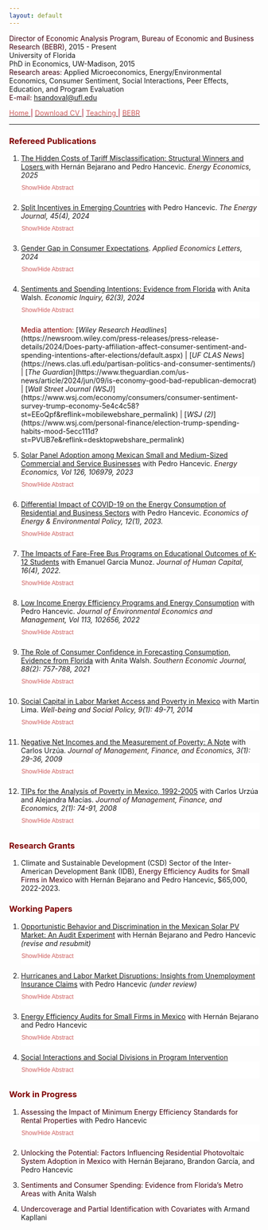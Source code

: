 ```yaml
---
layout: default
---
```


<span style="color: #3F000F"> Director of Economic Analysis Program, Bureau of Economic and Business Research (BEBR), </span>  2015 - Present  
University of Florida  
PhD in Economics, UW-Madison, 2015  
<span style="color: #3F000F"> Research areas: </span> Applied Microeconomics, Energy/Environmental Economics, Consumer Sentiment, Social Interactions, Peer Effects, Education, and Program Evaluation <br>
<span style="color: #3F000F"> E-mail: </span> [hsandoval@ufl.edu](mailto:hsandoval@ufl.edu) 

[<span style="color: IndianRed"> Home </span>](index.html) <span style="color: #A70D2A"> &#124; </span> <a href="https://hhsandoval.github.io/CVHHSG.pdf" target="_blank"> <span style="color: IndianRed"> Download CV </span> </a> <span style="color: #A70D2A"> &#124; </span> [<span style="color: IndianRed"> Teaching </span>](teaching.html) <span style="color: #A70D2A"> &#124; </span> [<span style="color: IndianRed"> BEBR </span>](bebr.html)

* * *

### <span style="color: maroon"> Refereed Publications </span>

<style>
.block {
  display: block;
  width: 100%;
  border: none;
  background-color: white;
  color: IndianRed;
  padding: 10px 1px;
  font-size: 12px;
  cursor: pointer;
  text-align: left;
}
.block:hover {
  background-color: #ddd;
  color: IndianRed;
}
</style>

<script>
function myFunction(myDIV) {
  var x = document.getElementById(myDIV);
  if (x.style.display === "none") {
    x.style.display = "block";
  } else {
    x.style.display = "none";
  }
}
</script>

1. [The Hidden Costs of Tariff Misclassification: Structural Winners and Losers ](https://doi.org/10.1016/j.eneco.2025.108322) 
 with Hernán Bejarano and Pedro Hancevic. *<span style="color: #2B1B17"> Energy Economics</span>, 2025* <button class="block" onclick="myFunction('paper12');"> Show/Hide Abstract </button>  
   <div id="paper12" style="display:none;"> <p style="font-size:90%;"> <b>Abstract:</b> We propose an empirical model to evaluate firms' choices in electric tariff contracting. By combining novel data from the Non-residential Electricity Consumption Survey with utility billing data from the state-owned national utility provider, we analyze two pathological situations revealed by the electric bills of commercial and service SMEs in Aguascalientes, Mexico. First, despite being banned, many firms pay the residential tariff. Among these firms, some pay the regular subsidized rate, while others pay the high-demand rate, which is higher than the corresponding business rate. Additionally, for another group of companies, there are two competing business tariffs, many of which are misclassified and thus must be re-categorized to afford less expensive electric bills. A rich set of explanatory variables is used to quantify the two biases, explain the wrong decisions, estimate hidden costs and subsidies at the national level, and provide valuable policy implications. Electricity pricing and tariff classifications significantly impact the operational costs and competitiveness of firms. Inaccurate tariff assignments can result in hidden costs and ineffective subsidies, affecting both companies and national energy budgets. This study is valuable as it empirically examines these issues within the Mexican context, uncovering biases and inefficiencies in tariff contracting that may hold broader implications for energy policy and pricing efficiency worldwide.</p> </div>

2. [Split Incentives in Emerging Countries](https://doi.org/10.1177/01956574241281107) 
  with Pedro Hancevic. *<span style="color: #2B1B17"> The Energy Journal</span>, 45(4), 2024*  <button class="block" onclick="myFunction('paper11');"> Show/Hide Abstract </button>   
   <div id="paper11" style="display:none;"> <p style="font-size:90%;"> <b>Abstract:</b> In this paper, we provide empirical evidence of the energy-efficiency gap between homeowners and renters and quantify the magnitude of the split incentives problem in an emerging economy by studying Mexican households. Using micro-level data from the first National Survey on Energy Consumption in Private Homes (ENCEVI-2018) and a regression framework, we show that underinvestment problems occur in multiple categories of residential energy efficiency. Concretely, our results show that renters have significantly less insulation and energy-efficient equipment, that they tend to use some of their equipment more frequently, and that they pay higher utility bills than homeowners. In addition, renters are less aware of government programs that can reduce their energy expenditure and are also less likely to take advantage of them. Finally, a substantial reduction in carbon emissions could be achieved if renters were equally energy efficient as homeowners.</p> </div>

3. [Gender Gap in Consumer Expectations](https://doi.org/10.1080/13504851.2024.2389339). 
   *<span style="color: #2B1B17"> Applied Economics Letters</span>, 2024* <button class="block" onclick="myFunction('paper10');"> Show/Hide Abstract </button>  
   <div id="paper10" style="display:none;"> <p style="font-size:90%;"> <b>Abstract:</b>  This paper provides empirical evidence of the persistence of gender gaps in consumer expectations regarding personal finances and the national economy's performance. Using individual-level data from two independent but comparable consumer attitude surveys --one nationally representative of the U.S. and the other statewide representative of Florida-- it demonstrates that women are significantly less likely than men to hold optimistic expectations about their personal financial situation and U.S. business conditions over the next year and the next five years. These gender expectation gaps, ranging from 5 to 8.5 percentage points, remain highly significant even after controlling for respondents' socio-demographic characteristics, as well as survey-month and geographic location (including zip code) fixed effects. Furthermore, these gaps are prevalent in both surveys and have been present for more than four decades. Although persistent over time, these gender differences tend to narrow during periods of economic hardship and widen during economic expansions.</p> </div>

4. [Sentiments and Spending Intentions: Evidence from Florida](https://doi.org/10.1111/ecin.13215) 
  with Anita Walsh. *<span style="color: #2B1B17"> Economic Inquiry</span>, 62(3), 2024* <button class="block" onclick="myFunction('paper9');"> Show/Hide Abstract </button>   
   <div id="paper9" style="display:none;"> <p style="font-size:90%;"> <b>Abstract:</b> Consumer sentiment is considered an important leading indicator of changes in household spending. However, the overall empirical evidence of the causal relationship between sentiment and consumption is mixed and scarce. We address these gaps by employing data from the monthly Florida Consumer Attitude Survey, which captures party affiliation, consumer sentiment, and spending intentions at the individual level since 1991. We employ political partisanship around elections in which the governing party changed as an instrument for sentiment. Our results show that party affiliation is a strong instrument that has a positive and statistically significant effect on sentiment. Moreover, we find a statistically significant causal relationship between sentiment and spending intentions. This effect is sizable and robust across the presidential elections in our sample as well as to a variety of robustness checks. Finally, we provide evidence that spending intentions relate to actual spending, and show that spending increased more among counties with a larger share of Republican voters following the 2016 presidential election.</p> </div>
    <span style="color: #8B0000"> Media attention: </span> [<i>Wiley Research Headlines</i>](https://newsroom.wiley.com/press-releases/press-release-details/2024/Does-party-affiliation-affect-consumer-sentiment-and-spending-intentions-after-elections/default.aspx) <span style="color: #2B1B17"> | </span> [<i>UF CLAS News</i>](https://news.clas.ufl.edu/partisan-politics-and-consumer-sentiments/) <span style="color: #2B1B17"> | </span> [<i>The Guardian</i>](https://www.theguardian.com/us-news/article/2024/jun/09/is-economy-good-bad-republican-democrat) <span style="color: #2B1B17"> | </span> [<i>Wall Street Journal (WSJ)</i>](https://www.wsj.com/economy/consumers/consumer-sentiment-survey-trump-economy-5e4c4c58?st=EEoQpf&reflink=mobilewebshare_permalink) <span style="color: #2B1B17"> | </span> [<i>WSJ (2)</i>](https://www.wsj.com/personal-finance/election-trump-spending-habits-mood-5ecc111d?st=PVUB7e&reflink=desktopwebshare_permalink)

5. [Solar Panel Adoption among Mexican Small and Medium-Sized Commercial and Service Businesses](https://doi.org/10.1016/j.eneco.2023.106979) 
  with Pedro Hancevic. *<span style="color: #2B1B17"> Energy Economics</span>, Vol 126, 106979, 2023* <button class="block" onclick="myFunction('paper8');"> Show/Hide Abstract </button>   
   <div id="paper8" style="display:none;"> <p style="font-size:90%;"> <b>Abstract:</b> We analyze the determinants of adoption of distributed solar photovoltaic systems, focusing on small and medium-sized commercial and service firms. We use monthly billing data that are perfectly matched with data from a novel survey that gathers information on electricity consumption, stock of electric equipment, and a rich set of firm characteristics in the Metropolitan Area of Aguascalientes, Mexico. Using an econometric model, we find evidence that a set of explanatory variables such as business characteristics, the economic sector, ownership status, stock and usage of equipment and appliances, presence of other solar technologies, and views about the use of renewable energy are important determinants of the probability of adoption of solar panel systems. Furthermore, using machine learning methods to identify the best predictors of solar adoption, we indirectly validate the theory-driven empirical model by assessing a large set of explanatory variables and selecting a subset of these variables. In addition, we investigate relevant cases where a priori solar panel adoption seems to be cost-effective but structural adoption barriers and adoption gaps might coexist for certain groups of electricity users. We also calculate the social cost savings and the avoided CO<sub>2</sub> emissions. Finally, based on our results, we provide several policy implications and recommendations.</p> </div>

6. [Differential Impact of COVID-19 on the Energy Consumption of Residential and Business Sectors](http://www.iaee.org/eeep/article/451) 
  with Pedro Hancevic. *<span style="color: #2B1B17"> Economics of Energy & Environmental Policy</span>, 12(1), 2023.* <button class="block" onclick="myFunction('paper1');"> Show/Hide Abstract </button>
   <div id="paper1" style="display:none;"> <p style="font-size:90%;"> <b>Abstract:</b> As a consequence of the COVID-19 pandemic, some patterns of energy consumption changed in the residential and non-residential sectors. This paper uses data from a local utility company in Florida to quantify the heterogeneous impacts of the pandemic on electricity and natural gas consumption across households from different income levels and across essential and non-essential businesses. We found significant increases in the average residential electricity consumption during the lockdown and subsequent reopening phases, which translate into higher cost for households. We found that natural gas consumption dropped abruptly in the business sector and also important differences between the electricity consumption of essential and non-essential businesses, with the former consuming more and the latter less electricity.</p> </div>

7. [The Impacts of Fare-Free Bus Programs on Educational Outcomes of K-12 Students](https://www.journals.uchicago.edu/doi/10.1086/721376) 
  with Emanuel Garcia Munoz. *<span style="color: #2B1B17"> Journal of Human Capital</span>, 16(4), 2022.* <button class="block" onclick="myFunction('paper2');"> Show/Hide Abstract </button>   
   <div id="paper2" style="display:none;"> <p style="font-size:90%;"> <b>Abstract:</b> With the increasing difficulty in providing student transportation, school districts have increased their collaboration with public transit providers to offer access to public transportation through free or reduced-fare programs. One such program was implemented in Florida, allowing any K-12 student in Leon County to ride the bus for free at any time to any destination. This paper applies the synthetic control method to estimate the impact of this program on school attendance and chronic absenteeism. Surprisingly, our results show negative impacts on both attendance and absenteeism outcomes, highlighting the potential unintended consequences of programs with no restriction on student ridership.</p> </div>

8. [Low Income Energy Efficiency Programs and Energy Consumption](https://doi.org/10.1016/j.jeem.2022.102656) 
  with Pedro Hancevic. *<span style="color: #2B1B17"> Journal of Environmental Economics and Management</span>, Vol 113, 102656, 2022* <button class="block" onclick="myFunction('paper3');"> Show/Hide Abstract </button>   
   <div id="paper3" style="display:none;"> <p style="font-size:90%;"> <b>Abstract:</b> Low-income energy efficiency programs have become a major component of cities' energy policy, with 49 out of 51 largest metropolitan areas in the U.S. offering one. This paper uses data from Gainesville Regional Utility to quantify the impacts of the housing investment done by its Low-income Energy Efficiency Program Plus (LEEP Plus) on energy consumption. Our results show that LEEP Plus does not affect natural gas consumption but reduces electricity consumption by approximately 7%, with greater savings occurring in the summer and winter. The effect on electricity consumption is significant to a variety of robustness checks and remains for at least 24 months after the completion of energy efficiency upgrades. We also measure some relevant heterogeneous effects, one of which is the breakdown of the air-conditioning-related investments, the main energy efficiency improvement under the LEEP Plus program. Finally, we evaluate the energy savings in monetary terms considering the private cost changes and the social cost changes. In both cases, the associated energy savings are not enough to offset the investment costs.</p> </div>
   
9. [The Role of Consumer Confidence in Forecasting Consumption, Evidence from Florida](https://doi.org/10.1002/soej.12528) 
  with Anita Walsh. *<span style="color: #2B1B17"> Southern Economic Journal</span>, 88(2): 757-788, 2021* <button class="block" onclick="myFunction('paper4');"> Show/Hide Abstract </button>
   <div id="paper4" style="display:none;"> <p style="font-size:90%;"> <b>Abstract:</b> Consumers’ attitudes about the direction of the economy influence their decisions about discretionary purchases, saving, and investment. This paper uses data from Florida’s consumer sentiment index to study the role and accuracy of consumer confidence in forecasting consumption, as well as the mechanism behind such a relationship. Spending on durable goods tends to be more discretionary in nature and it is frequently done using credit, thus potentially more sensitive to changes in consumer attitudes. Our results indicate that the in-sample predictive power of the index and its questions is limited to predicting spending on durable goods, particularly, on autos. Furthermore, consumer confidence does not improve the out-of-sample forecast beyond the forecast from a baseline model, which considers economic fundamentals. Finally, the evidence shows that the relationship between shocks in consumer confidence and economic activity arises because confidence measures contain information about the state of the economy, thus rejecting animal spirits.</p> </div>
   
10. [Social Capital in Labor Market Access and Poverty in Mexico](http://biblioteca.ciess.org/adiss/r458/social_capital_in_labor_market_access_and_poverty_in_mexico)
    with Martin Lima. *<span style="color: #2B1B17"> Well-being and Social Policy</span>, 9(1): 49-71, 2014* <button class="block" onclick="myFunction('paper5');"> Show/Hide Abstract </button>
    <div id="paper5" style="display:none;"> <p style="font-size:90%;"> <b>Abstract:</b> Social capital, defined as the set of social networks that a person has in order to obtain benefits, is used by the population as a mechanism for providing resources, to cushion shocks in consumption and to obtain information on available employment opportunities. This study employs a logistic model to characterize the manner in which people access the labor market in Mexico through the use of their social networks (bonding social capital). It also takes poverty levels into account. A cycle in the use of social networks was observed in which job searches are initially conducted with the help of family, then friends and co-workers, and, lastly, neighbors. This cycle is robust in the case of the poor, who rely primarily on friends and co-workers to enter the labor market.</p> </div>
    
11. [Negative Net Incomes and the Measurement of Poverty: A Note](https://ideas.repec.org/a/ega/rafega/200903.html)
    with Carlos Urzúa. *<span style="color: #2B1B17"> Journal of Management, Finance, and Economics</span>, 3(1): 29-36, 2009* <button class="block" onclick="myFunction('paper6');"> Show/Hide Abstract </button>
    <div id="paper6" style="display:none;"> <p style="font-size:90%;"> <b>Abstract:</b> This note warns about the careless computation of poverty indexes when the welfare of each household is measured by its net income, since this can be negative. As is illustrated in the case of Mexico, even if only a handful of households report negative incomes, the resulting poverty aggregates, when they go beyond a mere headcount measure, can behave rather badly. The note ends with suggestions on how to deal with the problem.</p> </div>

12. [TIPs for the Analysis of Poverty in Mexico, 1992-2005](https://ideas.repec.org/a/ega/rafega/200806.html)
    with Carlos Urzúa and Alejandra Macías. *<span style="color: #2B1B17"> Journal of Management, Finance, and Economics</span>, 2(1): 74-91, 2008* <button class="block" onclick="myFunction('paper7');"> Show/Hide Abstract </button>
    <div id="paper7" style="display:none;"> <p style="font-size:90%;"> <b>Abstract:</b> This paper proposes some changes to the official methodology that is currently in use to measure the state of poverty in Mexico. Among other suggestions, it is recommended the use of bootstrapping to estimate confidence intervals for the poverty statistics, as well as the use of dominance analysis when making intertemporal comparisons. In particular, since poverty lines change over time, the paper proposes the use of TIP curves for that end. Using the eight surveys that were made during the period 1992-2005, the paper presents a large number of absolute poverty statistics and TIP curves, as well as comparisons among them.</p> </div>


### <span style="color: maroon"> Research Grants </span>


1. Climate and Sustainable Development (CSD) Sector of the Inter-American Development Bank (IDB), <span style="color: #3F000F"> Energy Efficiency Audits for Small Firms in Mexico </span> with Hernán Bejarano and Pedro Hancevic, $65,000, 2022-2023.


### <span style="color: maroon"> Working Papers </span>

1. [Opportunistic Behavior and Discrimination in the Mexican Solar PV Market: An Audit Experiment](https://www.dropbox.com/scl/fi/ytfz4znb1tfwsdp6pt9i5/Manuscript.pdf?rlkey=qnqrvsoqg1june76nb1aprrcz&e=1&dl=0) 
  with Hernán Bejarano and Pedro Hancevic *(revise and resubmit)* <button class="block" onclick="myFunction('wpaper1');"> Show/Hide Abstract </button>  
   <div id="wpaper1" style="display:none;"> <p style="font-size:90%;"> <b>Abstract:</b> We conducted an audit experiment in which fictional households requested quotes for the purchase, installation, and interconnection of solar photovoltaic systems in four cities across Mexico. This allowed us to identify whether there was opportunistic behavior among local sellers and to quantify the extent of discrimination based on characteristics of residential users, such as gender, socioeconomic status, product knowledge, and access to external financing sources. The main findings indicate that women and customers with higher socioeconomic status not only face price discrimination but are also offered oversized systems. There is no evidence of such practices towards customers with prior product information or those who have secured external financing for the purchase.</p> </div>

2. [Hurricanes and Labor Market Disruptions: Insights from Unemployment Insurance Claims](https://hhsandoval.github.io/) 
 with Pedro Hancevic *(under review)* <button class="block" onclick="myFunction('wpaper2');"> Show/Hide Abstract </button>  
   <div id="wpaper2" style="display:none;"> <p style="font-size:90%;"> <b>Abstract:</b> This paper examines the short-term impact of hurricanes on initial unemployment insurance claims (UIC) in Florida, the state most frequently affected by Atlantic hurricanes. While prior research has explored the effects of hurricanes on employment, wages, and labor force participation, limited attention has been given to the immediate labor market disruptions reflected in UIC. We address this gap using a newly assembled monthly panel of county-level administrative data on initial claims from January 2010 to October 2023. To capture the spatial extent of storm exposure, we use a wind field model to estimate sustained wind speeds from Atlantic Basin tropical cyclones, allowing for a more accurate classification of affected counties. Our empirical strategy employs an event study design with fixed effects to isolate the localized effects of hurricane exposure from confounding trends and time-invariant county characteristics. We find that hurricanes significantly increase UIC, with the magnitude and persistence of the effect depending critically on storm intensity. On average, UIC rises by 24.9% in the aftermath of a hurricane. When disaggregated by severity, minor hurricanes lead to a 22.4% increase, while major hurricanes result in a 111.1% increase. Event study estimates show that the effects of minor hurricanes dissipate within two months, whereas major hurricanes generate elevated claims for approximately four months. These findings highlight the importance of storm intensity and timing in shaping labor market disruptions, offering insights for disaster response and UI system design.</p> </div>

3. [Energy Efficiency Audits for Small Firms in Mexico](https://hhsandoval.github.io/) 
 with Hernán Bejarano and Pedro Hancevic <button class="block" onclick="myFunction('wpaper3');"> Show/Hide Abstract </button>  
   <div id="wpaper3" style="display:none;"> <p style="font-size:90%;"> <b>Abstract:</b> Enhancing energy efficiency is crucial, particularly in the context of fossil-based electricity production, as observed in developing countries like Mexico, where each consumed megawatt generates significant emissions. This paper explores the potential for enabling firms to reduce their electricity consumption and, consequently, their emissions. Specifically, we randomly offered a free energy efficiency audit to a group of micro and small-sized establishments in the trade and services sectors in Mexico. This experimental approach allows us to estimate how firms adjust their consumption in response to energy efficiency information. Our results reveal decreases in electricity consumption and expenditure, approximately 4--7% and 2--3%, respectively, following the energy audit. There are certain pre-existing differences between the firms that lead to heterogeneous treatment effects. Notably, these include the energy efficiency before the treatment, as measured by the global score, and the type of electricity rate contracted (residential versus business).</p> </div>

4. [Social Interactions and Social Divisions in Program Intervention](https://hhsandoval.github.io/SI2022.pdf) 
 <button class="block" onclick="myFunction('wpaper4');"> Show/Hide Abstract </button>  
   <div id="wpaper4" style="display:none;"> <p style="font-size:90%;"> <b>Abstract:</b> Using micro-level data from the conditional cash transfer program Progresa in Mexico, this paper estimates a behavioral model of school attendance and social interactions to study how social divisions due to program targeting can affect the complementarities arising from social interactions as well as their subsequent effects on program outcomes. The qualitative evaluation of the program indicated that social divisions manifested between beneficiaries and non-beneficiaries as a result of the program’s targeting. However, the empirical evidence suggests that the distinction introduced by the program between beneficiaries and non-beneficiaries did not alter the endogenous-effects network and therefore the complementarities. The evidence is consistent with a positive spillover program effect on school attendance and an endogenous effect accounting for 25 percent of the overall treatment effect.</p> </div>

### <span style="color: maroon"> Work in Progress </span>

1. <span style="color: #3F000F"> Assessing the Impact of Minimum Energy Efficiency Standards for Rental Properties </span>
   with Pedro Hancevic <button class="block" onclick="myFunction('wpgr1');"> Show/Hide Abstract </button>  
   <div id="wpgr1" style="display:none;"> <p style="font-size:90%;"> <b>Abstract:</b> The global energy system is currently undergoing rapid transformation. Research indicates that rental homes remain behind in energy efficiency compared to owner-occupied residential buildings. Specifically, studies show landlords in the U.S. are less inclined to invest in high-efficiency measures. This reluctance stems from the fact that, when tenants are responsible for paying the energy bills, landlords do not reap the benefits from lower energy bills, giving rise to what is known as the split incentives or landlord-tenant problem. The cumulative impact of these inefficiencies results in increased energy consumption and expenses for renters, as well as contributing to excessive emissions. In 2020, with the intention of increasing renters’ living standards and curbing energy waste, the Gainesville City Commission in Florida adopted the Rental Housing Ordinance (RHO). This ordinance, which went into effect in October 2021, established a permit and inspection process for all residential rental units to raise energy efficiency and property maintenance standards. Using the list of homes with a rental license and the results from the rental inspections conducted since October 2021, this paper investigates whether the adoption of the RHO resulted in a decrease in energy consumption and energy bills, while also examining the social benefits arising from the potential reduction in pollutant emissions.</p> </div>

2. <span style="color: #3F000F"> Unlocking the Potential: Factors Influencing Residential Photovoltaic System Adoption in Mexico </span>
   with Hernán Bejarano, Brandon García, and Pedro Hancevic

3. <span style="color: #3F000F"> Sentiments and Consumer Spending: Evidence from Florida’s Metro Areas </span>
   with Anita Walsh

4. <span style="color: #3F000F"> Undercoverage and Partial Identification with Covariates </span>
   with Armand Kapllani   


